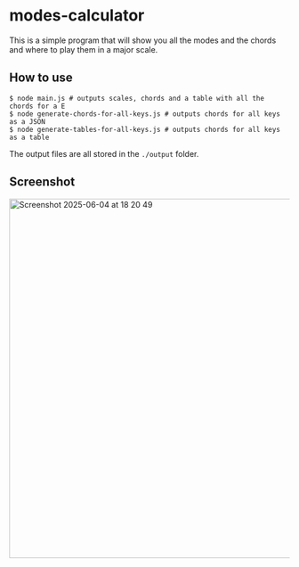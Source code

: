 # modes-calculator

This is a simple program that will show you all the modes and the chords and where to play them
in a major scale.

## How to use

```
$ node main.js # outputs scales, chords and a table with all the chords for a E
$ node generate-chords-for-all-keys.js # outputs chords for all keys as a JSON
$ node generate-tables-for-all-keys.js # outputs chords for all keys as a table
```

The output files are all stored in the `./output` folder.

## Screenshot

<img width="645" alt="Screenshot 2025-06-04 at 18 20 49" src="https://github.com/user-attachments/assets/b3860a95-ccce-4a49-bb2f-5244daa570e0" />
